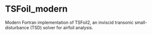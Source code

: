 # TSFoil_modern
Modern Fortran implementation of TSFoil2, an inviscid transonic small-disturbance (TSD) solver for airfoil analysis.
